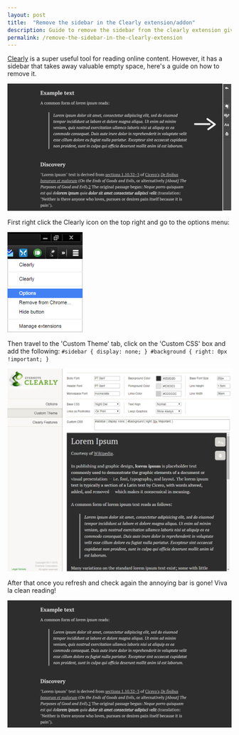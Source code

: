 ```yaml
---
layout: post
title:  "Remove the sidebar in the Clearly extension/addon"
description: Guide to remove the sidebar from the clearly extension giving you a cleaner reading space.
permalink: /remove-the-sidebar-in-the-clearly-extension
---
```

[Clearly][1] is a super useful tool for reading online content. However, it has a sidebar that takes away valuable empty space, here's a guide on how to remove it.

![The criminal image in question](/assets/images/posts/2015-07-28-remove-the-sidebar-in-the-clearly-extension/screenshot-one.png)

First right click the Clearly icon on the top right and go to the options menu:

![Options menu](/assets/images/posts/2015-07-28-remove-the-sidebar-in-the-clearly-extension/screenshot-two.png)

Then travel to the 'Custom Theme' tab, click on the 'Custom CSS' box and add the following: `#sidebar { display: none; } #background { right: 0px !important; }`

![Options menu](/assets/images/posts/2015-07-28-remove-the-sidebar-in-the-clearly-extension/screenshot-three.png)

After that once you refresh and check again the annoying bar is gone! Viva la clean reading!

![Options menu](/assets/images/posts/2015-07-28-remove-the-sidebar-in-the-clearly-extension/screenshot-four.png)

[1]: https://chrome.google.com/webstore/detail/clearly/iooicodkiihhpojmmeghjclgihfjdjhj?hl=en

